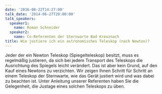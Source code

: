 ```yaml
---
date: '2016-08-22T14:27:00'
talk_date: '2014-06-27T20:00:00'
talk_speakers:
  speaker1:
    name: Roman Schneider
  speaker2:
    name: Co-Referenten der Sternwarte Bad Kreuznach
title: Wie justiere ich ein astronomisches Teleskop (nach Newton)?
---
```

Jeder der ein Newton Teleskop (Spiegelteleskop) besitzt, muss es regelmäßig justieren, da sich bei jedem Transport des Teleskops die Ausrichtung des Spiegels leicht verändert. Das ist aber kein Grund, auf den Kauf eines Newtons zu verzichten. Wir zeigen Ihnen Schritt für Schritt an einem Teleskop der Sternwarte, wie das Gerät justiert wird und was dabei zu beachten ist. Unter Anleitung unserer Referenten haben Sie die Gelegenheit, die Justage eines solchen Teleskops zu üben.